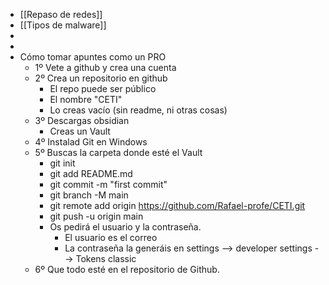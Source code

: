 - [[Repaso de redes]]
- [[Tipos de malware]]
- 
- 
- Cómo tomar apuntes como un PRO 
	- 1º Vete a github y crea una cuenta
	- 2º Crea un repositorio en github
		- El repo puede ser público
		- El nombre "CETI"
		- Lo creas vacío (sin readme, ni otras cosas)
	- 3º Descargas obsidian
		- Creas un Vault
	- 4º Instalad Git en Windows
	- 5º Buscas la carpeta donde esté el Vault
		- git init
		- git add README.md
		- git commit -m "first commit"
		- git branch -M main
		- git remote add origin https://github.com/Rafael-profe/CETI.git
		- git push -u origin main
		- Os pedirá el usuario y la contraseña. 
			- El usuario es el correo
			- La contraseña la generáis en settings --> developer settings --> Tokens classic
	- 6º Que todo esté en el repositorio de Github. 